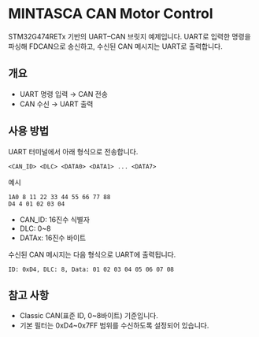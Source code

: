 # MINTASCA CAN Motor Control

STM32G474RETx 기반의 UART–CAN 브릿지 예제입니다. UART로 입력한 명령을 파싱해 FDCAN으로 송신하고, 수신된 CAN 메시지는 UART로 출력합니다.

## 개요

- UART 명령 입력 → CAN 전송
- CAN 수신 → UART 출력

## 사용 방법

UART 터미널에서 아래 형식으로 전송합니다.

```
<CAN_ID> <DLC> <DATA0> <DATA1> ... <DATA7>
```

예시

```
1A0 8 11 22 33 44 55 66 77 88
D4 4 01 02 03 04
```

- CAN_ID: 16진수 식별자
- DLC: 0~8
- DATAx: 16진수 바이트

수신된 CAN 메시지는 다음 형식으로 UART에 출력됩니다.

```
ID: 0xD4, DLC: 8, Data: 01 02 03 04 05 06 07 08
```

## 참고 사항

- Classic CAN(표준 ID, 0~8바이트) 기준입니다.
- 기본 필터는 0xD4~0x7FF 범위를 수신하도록 설정되어 있습니다.
